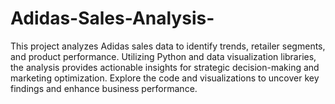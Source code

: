 # Adidas-Sales-Analysis-
This project analyzes Adidas sales data to identify trends, retailer segments, and product performance. Utilizing Python and data visualization libraries, the analysis provides actionable insights for strategic decision-making and marketing optimization. Explore the code and visualizations to uncover key findings and enhance business performance.
